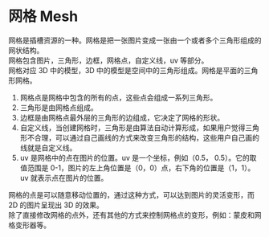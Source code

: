 # 网格 Mesh

网格是插槽资源的一种。网格是把一张图片变成一张由一个或者多个三角形组成的网状结构。
<br>
网格包含图片，三角形，边框，网格点，自定义线，uv 等部分。
<br>
网格对应 3D 中的模型，3D 中的模型是空间中的三角形组成。网格是平面的三角形网格。

1. 网格点是网格中包含的所有的点，这些点会组成一系列三角形。
2. 三角形是由网格点组成。
3. 边框是由网格点最外层的三角形的边组成，它决定了网格的形状。
4. 自定义线，当创建网格时，三角形是由算法自动计算形成，如果用户觉得三角形不合理，可以通过自己画线的方式来改变三角形的结构，这些用户自己画的线就是自定义线。
5. uv 是网格中的点在图片的位置。uv 是一个坐标，例如（0.5， 0.5）。它的取值范围是 0-1，图片的左上角位置是（0，0）点，右下角的位置是（1，1）。uv 就表示点在图片的位置。

网格的点是可以随意移动位置的，通过这种方式，可以达到图片的灵活变形，而 2D 的图片呈现出 3D 的效果。
<br>
除了直接修改网格的点外，还有其他的方式来控制网格点的变形，例如：蒙皮和网格变形器等。